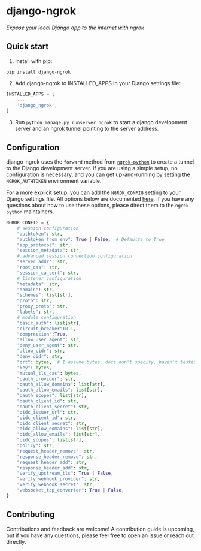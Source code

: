 # django-ngrok
_Expose your local Django app to the internet with ngrok_

## Quick start

1. Install with pip:

```
pip install django-ngrok
```

2. Add django-ngrok to INSTALLED_APPS in your Django settings file:

```python
INSTALLED_APPS = [
    ...
    'django_ngrok',
]
```

3. Run `python manage.py runserver_ngrok` to start a django development server and an ngrok tunnel pointing to the server address.

## Configuration

django-ngrok uses the `forward` method from [`ngrok-python`](https://github.com/ngrok/ngrok-python) to create a tunnel to the Django development server. If you are using a simple setup, no configuration is necessary, and you can get up-and-running by setting the `NGROK_AUTHTOKEN` environment variable.

For a more explicit setup, you can add the `NGROK_CONFIG` setting to your Django settings file. All options below are documented [here](https://github.com/ngrok/ngrok-python#full-configuration). If you have any questions about how to use these options, please direct them to the `ngrok-python` maintainers.

```python
NGROK_CONFIG = {
    # session configuration
    "authtoken": str,
    "authtoken_from_env": True | False,  # Defaults to True
    "app_protocol": str,
    "session_metadata": str,
    # advanced session connection configuration
    "server_addr": str,
    "root_cas": str,
    "session_ca_cert": str,
    # listener configuration
    "metadata": str,
    "domain": str,
    "schemes": list[str],
    "proto": str,
    "proxy_proto": str,
    "labels": str,
    # module configuration
    "basic_auth": list[str],
    "circuit_breaker":0.1,
    "compression":True,
    "allow_user_agent": str,
    "deny_user_agent": str,
    "allow_cidr": str,
    "deny_cidr": str,
    "crt": bytes,  # I assume bytes, docs don't specify, haven't tested it.
    "key": bytes,
    "mutual_tls_cas": bytes,
    "oauth_provider": str,
    "oauth_allow_domains": list[str],
    "oauth_allow_emails": list[str],
    "oauth_scopes": list[str],
    "oauth_client_id": str,
    "oauth_client_secret": str,
    "oidc_issuer_url": str,
    "oidc_client_id": str,
    "oidc_client_secret": str,
    "oidc_allow_domains": list[str],
    "oidc_allow_emails": list[str],
    "oidc_scopes": list[str],
    "policy": str,
    "request_header_remove": str,
    "response_header_remove": str,
    "request_header_add": str,
    "response_header_add": str,
    "verify_upstream_tls": True | False,
    "verify_webhook_provider": str,
    "verify_webhook_secret": str,
    "websocket_tcp_converter": True | False,
}
```

## Contributing
Contributions and feedback are welcome! A contribution guide is upcoming, but if you have any questions, please feel free to open an issue or reach out directly.

